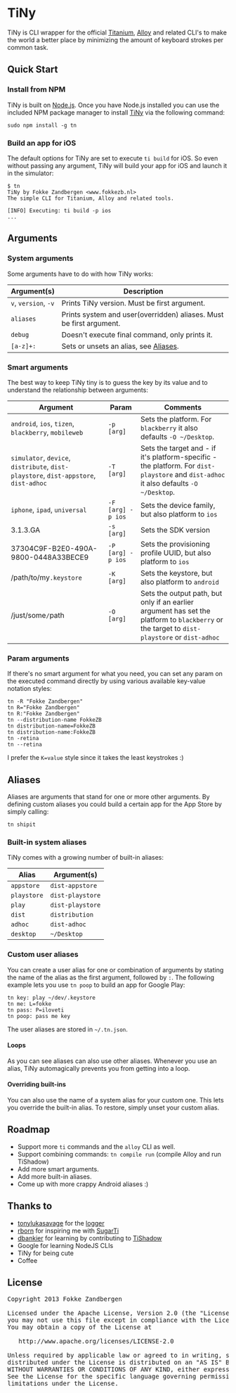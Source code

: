 # TiNy

TiNy is CLI wrapper for the official [Titanium](http://docs.appcelerator.com/titanium/latest/#!/guide/Titanium_Command-Line_Interface_Reference), [Alloy](http://docs.appcelerator.com/titanium/latest/#!/guide/Alloy_Command-Line_Interface_Reference) and related CLI's to make the world a better place by minimizing the amount of keyboard strokes per common task.

## Quick Start

### Install from NPM
TiNy is built on [Node.js](http://nodejs.org/). Once you have Node.js installed you can use the included NPM package manager to install [TiNy](https://npmjs.org/package/tn) via the following command:

```
sudo npm install -g tn
```

### Build an app for iOS
The default options for TiNy are set to execute `ti build` for iOS. So even without passing any argument, TiNy will build your app for iOS and launch it in the simulator:

```
$ tn
TiNy by Fokke Zandbergen <www.fokkezb.nl>
The simple CLI for Titanium, Alloy and related tools.

[INFO] Executing: ti build -p ios
...
```

## Arguments

### System arguments
Some arguments have to do with how TiNy works:

Argument(s) | Description
----------- | -----------
`v`, `version`, `-v` | Prints TiNy version. Must be first argument.
`aliases` | Prints system and user(overridden) aliases. Must be first argument.
`debug` | Doesn't execute final command, only prints it.
`[a-z]+:` | Sets or unsets an alias, see [Aliases](#aliases).

### Smart arguments
The best way to keep TiNy tiny is to guess the key by its value and to understand the relationship between arguments:

Argument | Param | Comments
-------- | ----- | --------
`android`, `ios`, `tizen`, `blackberry`, `mobileweb` | `-p [arg]` | Sets the platform. For `blackberry` it also defaults `-O ~/Desktop`.
`simulator`, `device`, `distribute`, `dist-playstore`, `dist-appstore`, `dist-adhoc` | `-T [arg]` | Sets the target and - if it's platform-specific - the platform. For `dist-playstore` and `dist-adhoc` it also defaults `-O ~/Desktop`.
`iphone`, `ipad`, `universal` | `-F [arg] -p ios` | Sets the device family, but also platform to `ios`
3.1.3.GA | `-s [arg]` | Sets the SDK version
37304C9F-B2E0-490A-9800-0448A33BECE9 | `-P [arg] -p ios` | Sets the provisioning profile UUID, but also platform to `ios`
/path/to/my`.keystore` | `-K [arg]`| Sets the keystore, but also platform to `android`
/just/some`/`path | `-O [arg]` | Sets the output path, but only if an earlier argument has set the platform to `blackberry` or the target to `dist-playstore` or `dist-adhoc`

### Param arguments
If there's no smart argument for what you need, you can set any param on the executed command directly by using various available key-value notation styles:

```
tn -R "Fokke Zandbergen"
tn R="Fokke Zandbergen"
tn R:"Fokke Zandbergen"
tn --distribution-name FokkeZB
tn distribution-name=FokkeZB
tn distribution-name:FokkeZB
tn -retina
tn --retina
```

I prefer the `K=value` style since it takes the least keystrokes :)

## Aliases
Aliases are arguments that stand for one or more other arguments. By defining custom aliases you could build a certain app for the App Store by simply calling:

```
tn shipit
```

### Built-in system aliases
TiNy comes with a growing number of built-in aliases:

Alias | Argument(s)
----- | -----------
`appstore` | `dist-appstore`
`playstore` | `dist-playstore`
`play` | `dist-playstore`
`dist` | `distribution`
`adhoc` | `dist-adhoc`
`desktop` | `~/Desktop`

### Custom user aliases
You can create a user alias for one or combination of arguments by stating the name of the alias as the first argument, followed by `:`. The following example lets you use `tn poop` to build an app for Google Play:

```
tn key: play ~/dev/.keystore
tn me: L=fokke
tn pass: P=iloveti
tn poop: pass me key
```

The user aliases are stored in `~/.tn.json`.

#### Loops
As you can see aliases can also use other aliases. Whenever you use an alias, TiNy automagically prevents you from getting into a loop.

#### Overriding built-ins
You can also use the name of a system alias for your custom one. This lets you override the built-in alias. To restore, simply unset your custom alias.

## Roadmap

* Support more `ti` commands and the `alloy` CLI as well.
* Support combining commands: `tn compile run` (compile Alloy and run TiShadow)
* Add more smart arguments.
* Add more built-in aliases.
* Come up with more crappy Android aliases :)

## Thanks to

* [tonylukasavage](https://github.com/tonylukasavage) for the [logger](https://github.com/appcelerator/alloy/blob/master/Alloy/logger.js)
* [rborn](https://github.com/rborn) for inspiring me with [SugarTi](https://github.com/rborn/SugarTi)
* [dbankier](https://github.com/dbankier) for learning by contributing to [TiShadow](https://github.com/dbankier/TiShadow)
* Google for learning NodeJS CLIs
* TiNy for being cute
* Coffee

## License

<pre>
Copyright 2013 Fokke Zandbergen

Licensed under the Apache License, Version 2.0 (the "License");
you may not use this file except in compliance with the License.
You may obtain a copy of the License at

   http://www.apache.org/licenses/LICENSE-2.0

Unless required by applicable law or agreed to in writing, software
distributed under the License is distributed on an "AS IS" BASIS,
WITHOUT WARRANTIES OR CONDITIONS OF ANY KIND, either express or implied.
See the License for the specific language governing permissions and
limitations under the License.
</pre>
